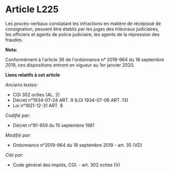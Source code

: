 # Article L225

Les procès-verbaux constatant les infractions en matière de récépissé de consignation, peuvent être établis par les juges des
tribunaux judiciaires, les officiers et agents de police judiciaire, les agents de la répression des fraudes.

**Nota:**

Conformément à l'article 36 de l'ordonnance n° 2019-964 du 18 septembre 2019, ces dispositions entrent en vigueur au 1er
janvier 2020.

**Liens relatifs à cet article**

_Anciens textes_:

  - CGI 302 octies (AL. 2)
  - Décret n°1934-07-24 ART. 9 (LOI 1934-07-06 ART. 13)
  - Loi n°1921-12-31 ART. 8

_Codifié par_:

  - Décret n°81-859 du 15 septembre 1981

_Modifié par_:

  - Ordonnance n°2019-964 du 18 septembre 2019 - art. 35 (VD)

_Cité par_:

  - Code général des impôts, CGI. - art. 302 octies (V)
